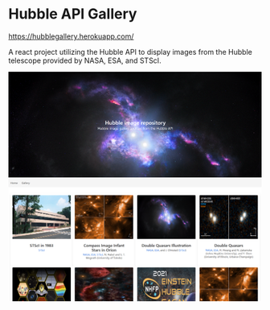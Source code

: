 # Hubble API Gallery

https://hubblegallery.herokuapp.com/

A react project utilizing the Hubble API to display images from the Hubble telescope provided by NASA, ESA, and STScI.

![Homepage](./images/gallery-home.png)
![Gallery](./images/gallery-gallery.png)
